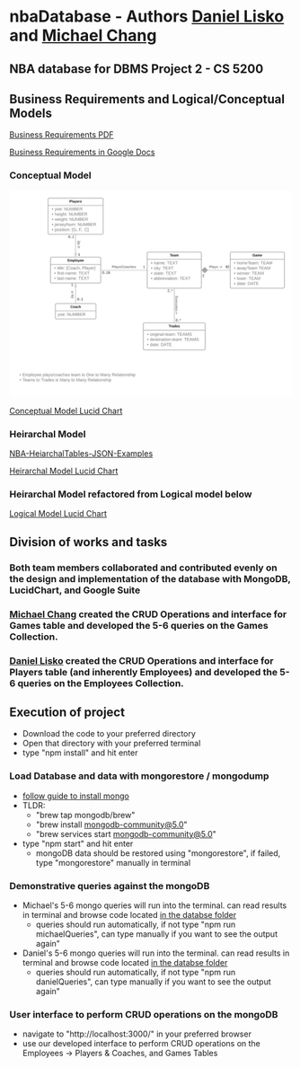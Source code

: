 # nbaDatabase - Authors [Daniel Lisko](https://github.com/djlisko01) and [Michael Chang](https://github.com/michaelchang106)

## NBA database for DBMS Project 2 - CS 5200

## Business Requirements and Logical/Conceptual Models

[Business Requirements PDF](./BusReq_Heirarchal_tables/Business_Requirements_and_Models_and_BCNF.pdf)

[Business Requirements in Google Docs](https://docs.google.com/document/d/13wTtEmC-XXSWzubHSJDg0rDB8sXb62t-KJJM-X4vpMg/edit?usp=sharing)

### Conceptual Model

![Conceptual Model](./BusReq_Heirarchal_tables/NBA2021-2022_Conceptual_Model_CS5200.png)

[Conceptual Model Lucid Chart](https://lucid.app/lucidchart/728904b6-3eac-41ee-9c80-cc89d811dc4c/edit?viewport_loc=-449%2C-71%2C3131%2C1496%2C0_0&invitationId=inv_bc674f57-3cb0-483b-8c06-247711741271)

### Heirarchal Model

[NBA-HeiarchalTables-JSON-Examples](./BusReq_Heirarchal_tables/NBA-HeiarchalTables-JSON-Examples.pdf)

[Heirarchal Model Lucid Chart](https://lucid.app/lucidchart/e3295927-79f1-4176-bfd1-29a7fae585fe/edit?viewport_loc=-3080%2C-56%2C3328%2C1400%2C0_0&invitationId=inv_60206c0a-d083-4538-a24a-087f8aac8f4d)

### Heirarchal Model refactored from Logical model below
[Logical Model Lucid Chart](https://lucid.app/lucidchart/f8b731fe-7480-4e96-b786-84ca747ef028/edit?viewport_loc=-303%2C16%2C2219%2C1012%2C0_0&invitationId=inv_b1efe1a2-5c17-497c-80c0-568e9ae0d801)

## Division of works and tasks

### Both team members collaborated and contributed evenly on the design and implementation of the database with MongoDB, LucidChart, and Google Suite

### [Michael Chang](https://github.com/michaelchang106) created the CRUD Operations and interface for Games table and developed the 5-6 queries on the Games Collection.

### [Daniel Lisko](https://github.com/djlisko01) created the CRUD Operations and interface for Players table (and inherently Employees) and developed the 5-6 queries on the Employees Collection.

## Execution of project

- Download the code to your preferred directory
- Open that directory with your preferred terminal
- type "npm install" and hit enter

### Load Database and data with mongorestore / mongodump
- [follow guide to install mongo](https://docs.mongodb.com/manual/tutorial/manage-mongodb-processes/)
- TLDR:
  - "brew tap mongodb/brew"
  - "brew install mongodb-community@5.0" 
  - "brew services start mongodb-community@5.0"
- type "npm start" and hit enter
  - mongoDB data should be restored using "mongorestore", if failed, type "mongorestore" manually in terminal

### Demonstrative queries against the mongoDB
- Michael's 5-6 mongo queries will run into the terminal. can read results in terminal and browse code located [in the databse folder](./database/nbaDBMongoQueries.js)
  - queries should run automatically, if not type "npm run michaelQueries", can type manually if you want to see the output again"
- Daniel's 5-6 mongo queries will run into the terminal. can read results in terminal and browse code located [in the databse folder](./database/dbQuery.js)
  - queries should run automatically, if not type "npm run danielQueries", can type manually if you want to see the output again"

### User interface to perform CRUD operations on the mongoDB
- navigate to "http://localhost:3000/" in your preferred browser
- use our developed interface to perform CRUD operations on the Employees -> Players & Coaches, and Games Tables
